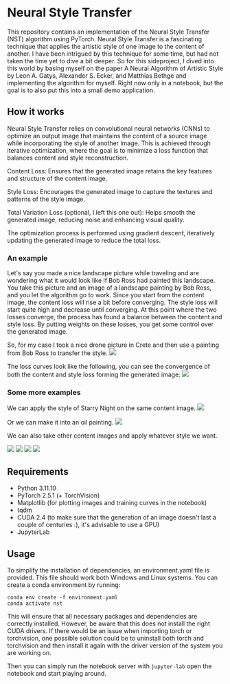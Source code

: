 # Neural Style Transfer
This repository contains an implementation of the Neural Style Transfer (NST) algorithm using PyTorch. Neural Style Transfer is a fascinating technique that applies the artistic style of one image to the content of another. I have been intrigued by this technique for some time, but had not taken the time yet to dive a bit deeper. So for this sideproject, I dived into this world by basing myself on the paper A Neural Algorithm of Artistic Style by Leon A. Gatys, Alexander S. Ecker, and Matthias Bethge and implementing the algorithm for myself. Right now only in a notebook, but the goal is to also put this into a small demo application.

## How it works
Neural Style Transfer relies on convolutional neural networks (CNNs) to optimize an output image that maintains the content of a source image while incorporating the style of another image. This is achieved through iterative optimization, where the goal is to minimize a loss function that balances content and style reconstruction.

Content Loss: Ensures that the generated image retains the key features and structure of the content image.

Style Loss: Encourages the generated image to capture the textures and patterns of the style image.

Total Variation Loss (optional, I left this one out): Helps smooth the generated image, reducing noise and enhancing visual quality.

The optimization process is performed using gradient descent, iteratively updating the generated image to reduce the total loss.

### An example
Let's say you made a nice landscape picture while traveling and are wondering what it would look like if Bob Ross had painted this landscape. You take this picture and an image of a landscape painting by Bob Ross, and you let the algorithm go to work. Since you start from the content image, the content loss will rise a bit before converging. The style loss will start quite high and decrease until converging. At this point where the two losses converge, the process has found a balance between the content and style loss. By putting weights on these losses, you get some control over the generated image.

So, for my case I took a nice drone picture in Crete and then use a painting from Bob Ross to transfer the style.
![](examples/example_bob_ross.png)

The loss curves look like the following, you can see the convergence of both the content and style loss forming the generated image:
![](examples/example_losses.png)

### Some more examples
We can apply the style of Starry Night on the same content image.
![](examples/generated_images/final_image_07a87bbf13e54744b5383b8ad004422a.png)

Or we can make it into an oil painting.
![](examples/generated_images/final_image_4fe5e88772f64cef98367a027291f8e1.png)

We can also take other content images and apply whatever style we want.

![](examples/generated_images/final_image_ad49ab69c2544f29a7e92f5d9da8bc83.png)
![](examples/generated_images/final_image_42cd31378a3144c18028ffe178ccf892.png)
![](examples/generated_images/final_image_fe923db01c0f4229a47c8b047afa842f.png)
![](examples/generated_images/final_image_d71d3609cc7b484cb9e368b1df21079d.png)


## Requirements 
- Python 3.11.10
- PyTorch 2.5.1 (+ TorchVision)
- Matplotlib (for plotting images and training curves in the notebook)
- tqdm   
- CUDA 2.4 (to make sure that the generation of an image doesn't last a couple of centuries :), it's advisable to use a GPU) 
- JupyterLab

## Usage
To simplify the installation of dependencies, an environment.yaml file is provided. This file should work both Windows and Linux systems. You can create a conda environment by running:
```
conda env create -f environment.yaml
conda activate nst
```
This will ensure that all necessary packages and dependencies are correctly installed. However, be aware that this does not install the right CUDA drivers.
If there would be an issue when importing torch or torchvision, one possible solution could be to uninstall both torch and torchvision and then install it again with the driver version of the system you are working on.

Then you can simply run the notebook server with ```jupyter-lab``` open the notebook and start playing around.


